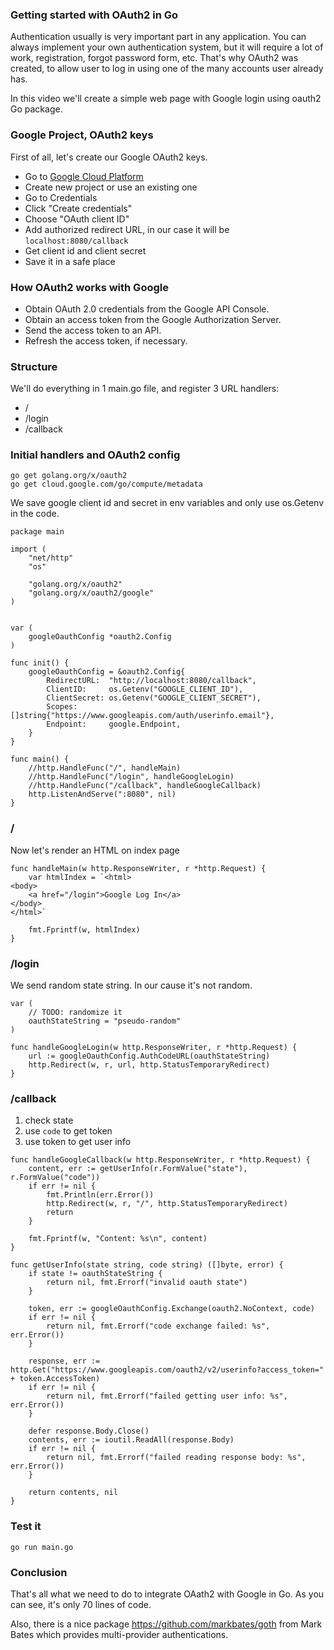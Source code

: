 ### Getting started with OAuth2 in Go

Authentication usually is very important part in any application. You can always implement your own authentication system, but it will require a lot of work, registration, forgot password form, etc. That's why OAuth2 was created, to allow user to log in using one of the many accounts user already has.

In this video we'll create a simple web page with Google login using oauth2 Go package.

### Google Project, OAuth2 keys

First of all, let's create our Google OAuth2 keys.

 - Go to [Google Cloud Platform](https://console.developers.google.com/)
 - Create new project or use an existing one
 - Go to Credentials
 - Click "Create credentials"
 - Choose "OAuth client ID"
 - Add authorized redirect URL, in our case it will be `localhost:8080/callback`
 - Get client id and client secret
 - Save it in a safe place

### How OAuth2 works with Google

 - Obtain OAuth 2.0 credentials from the Google API Console.
 - Obtain an access token from the Google Authorization Server.
 - Send the access token to an API.
 - Refresh the access token, if necessary.

### Structure

We'll do everything in 1 main.go file, and register 3 URL handlers:
 - /
 - /login
 - /callback

### Initial handlers and OAuth2 config

```
go get golang.org/x/oauth2
go get cloud.google.com/go/compute/metadata
```

We save google client id and secret in env variables and only use os.Getenv in the code.

```
package main

import (
	"net/http"
	"os"

	"golang.org/x/oauth2"
	"golang.org/x/oauth2/google"
)


var (
	googleOauthConfig *oauth2.Config
)

func init() {
	googleOauthConfig = &oauth2.Config{
		RedirectURL:  "http://localhost:8080/callback",
		ClientID:     os.Getenv("GOOGLE_CLIENT_ID"),
		ClientSecret: os.Getenv("GOOGLE_CLIENT_SECRET"),
		Scopes:       []string{"https://www.googleapis.com/auth/userinfo.email"},
		Endpoint:     google.Endpoint,
	}
}

func main() {
	//http.HandleFunc("/", handleMain)
	//http.HandleFunc("/login", handleGoogleLogin)
	//http.HandleFunc("/callback", handleGoogleCallback)
	http.ListenAndServe(":8080", nil)
}
```

### /

Now let's render an HTML on index page

```
func handleMain(w http.ResponseWriter, r *http.Request) {
	var htmlIndex = `<html>
<body>
	<a href="/login">Google Log In</a>
</body>
</html>`

	fmt.Fprintf(w, htmlIndex)
}
```

### /login

We send random state string. In our cause it's not random.

```
var (
	// TODO: randomize it
	oauthStateString = "pseudo-random"
)

func handleGoogleLogin(w http.ResponseWriter, r *http.Request) {
	url := googleOauthConfig.AuthCodeURL(oauthStateString)
	http.Redirect(w, r, url, http.StatusTemporaryRedirect)
}
```

### /callback

1. check state
2. use `code` to get token
3. use token to get user info

```
func handleGoogleCallback(w http.ResponseWriter, r *http.Request) {
	content, err := getUserInfo(r.FormValue("state"), r.FormValue("code"))
	if err != nil {
		fmt.Println(err.Error())
		http.Redirect(w, r, "/", http.StatusTemporaryRedirect)
		return
	}

	fmt.Fprintf(w, "Content: %s\n", content)
}

func getUserInfo(state string, code string) ([]byte, error) {
	if state != oauthStateString {
		return nil, fmt.Errorf("invalid oauth state")
	}

	token, err := googleOauthConfig.Exchange(oauth2.NoContext, code)
	if err != nil {
		return nil, fmt.Errorf("code exchange failed: %s", err.Error())
	}

	response, err := http.Get("https://www.googleapis.com/oauth2/v2/userinfo?access_token=" + token.AccessToken)
	if err != nil {
		return nil, fmt.Errorf("failed getting user info: %s", err.Error())
	}

	defer response.Body.Close()
	contents, err := ioutil.ReadAll(response.Body)
	if err != nil {
		return nil, fmt.Errorf("failed reading response body: %s", err.Error())
	}

	return contents, nil
}
```

### Test it

```
go run main.go
```

### Conclusion

That's all what we need to do to integrate OAath2 with Google in Go. As you can see, it's only 70 lines of code.

Also, there is a nice package https://github.com/markbates/goth from Mark Bates which provides multi-provider authentications.
